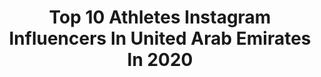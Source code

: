 ---
title: Top 10 Athletes Instagram Influencers In United Arab Emirates In 2020
description: >-
  Find top athletes Instagram influencers in United Arab Emirates in 2020. Most popular hashtags: #dubai #gymmotivation #crossfit #.
platform: Instagram
profiles:
  - username: "mikethurston"
    fullname: >-
      Mike Thurston
    location: "United Arab Emirates"
    followers: 659311
    engagement: 496
    commentsToLikes: 0.009713
    id: ck0uak9xychs50i197sjtzy5a
    verified: false
    hashtags: ""
  - username: "ysv_ysv"
    fullname: >-
      ✨YSV✨
    location: "United Arab Emirates"
    followers: 24159
    engagement: 691
    commentsToLikes: 0.013947
    id: ck5ca3vz8cncb0i11vuth92oi
    verified: false
    hashtags: "#balcony, #quarantine, #seasaltbath, #white"
  - username: "shalan.mahmood"
    fullname: >-
      محمود شعلان
    location: "United Arab Emirates"
    followers: 3227
    engagement: 1284
    commentsToLikes: 0.056645
    id: ck6tvb8p7l8d50j71vezwhdx9
    verified: false
    hashtags: "#tb, #crossfit, #competition, #sanctionals"
  - username: "walidyari"
    fullname: >-
      Walid Yari وليد يري
    location: "United Arab Emirates"
    followers: 645413
    engagement: 104
    commentsToLikes: 0.065340
    id: ck13c5oufyqkr0i19yckam948
    verified: false
    hashtags: "#ad, #rollsroyce, #trustclorox"
  - username: "rashadsempire"
    fullname: >-
      Rashad Naقeeb
    location: "United Arab Emirates"
    followers: 5500
    engagement: 339
    commentsToLikes: 0.319797
    id: ck136qfdl7r4v0i19xmziten6
    verified: false
    hashtags: "#brother, #iwill, #birthday, #transformation"
  - username: "aeebeh"
    fullname: >-
      Ali Omar 🇮🇶 | علي عمر
    location: "United Arab Emirates"
    followers: 142086
    engagement: 167
    commentsToLikes: 0.072119
    id: ck13ceb8yzxpq0i19vdq74msa
    verified: false
    hashtags: "#homeworkout, #dubaifitness, #dubaifitfam, #workout"
  - username: "dr_marcfit"
    fullname: >-
      Asem Marc Bacha. DDS
    location: "United Arab Emirates"
    followers: 5903
    engagement: 1245
    commentsToLikes: 0.041355
    id: ck5zvl4zd4fw00i14r0yv8e36
    verified: false
    hashtags: "#clinicadental, #balancetraining, #circus, #summer"
  - username: "mohamed.farag"
    fullname: >-
      𝙈𝙊𝙃𝘼𝙈𝙀𝘿 𝙁𝘼𝙍𝘼𝙂 محمد فرج
    location: "United Arab Emirates"
    followers: 2303219
    engagement: 268
    commentsToLikes: 0.005927
    id: ck6tn85hn9bor0j71mzyzwvi4
    verified: false
    hashtags: ""
  - username: "peymanrajabii"
    fullname: >-
      Peyman rajabi
    location: "United Arab Emirates"
    followers: 632691
    engagement: 539
    commentsToLikes: 0.013875
    id: ck602eb5oh86r0i14gk69ir9r
    verified: true
    hashtags: "#gymmotivation, #gym, #trainer, #befit"
  - username: "amiine.dxb"
    fullname: >-
      Amine
    location: "United Arab Emirates"
    followers: 83865
    engagement: 57
    commentsToLikes: 0.026116
    id: ck0u14gx3vt460i19nytou03n
    verified: false
    hashtags: "#model, #events, #burjkhalifa, #smile"
---